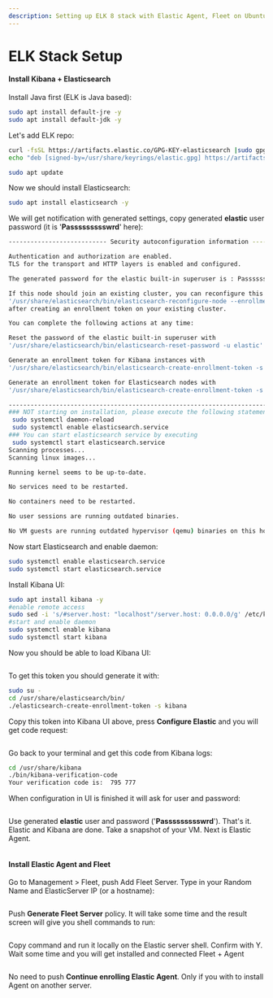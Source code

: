 ```yaml
---
description: Setting up ELK 8 stack with Elastic Agent, Fleet on Ubuntu 22.
---
```


# ELK Stack Setup

#### Install Kibana + Elasticsearch

Install Java first (ELK is Java based):

```bash
sudo apt install default-jre -y
sudo apt install default-jdk -y
```

Let's add ELK repo:

```bash
curl -fsSL https://artifacts.elastic.co/GPG-KEY-elasticsearch |sudo gpg --dearmor -o /usr/share/keyrings/elastic.gpg
echo "deb [signed-by=/usr/share/keyrings/elastic.gpg] https://artifacts.elastic.co/packages/8.x/apt stable main" | sudo tee -a /etc/apt/sources.list.d/elastic-8.x.list

sudo apt update
```

Now we should install Elasticsearch:

```bash
sudo apt install elasticsearch -y
```

We will get notification with generated settings, copy generated **elastic** user password (it is '**Passssssssswrd**' here):

```bash
--------------------------- Security autoconfiguration information ------------------------------

Authentication and authorization are enabled.
TLS for the transport and HTTP layers is enabled and configured.

The generated password for the elastic built-in superuser is : Passssssssswrd

If this node should join an existing cluster, you can reconfigure this with
'/usr/share/elasticsearch/bin/elasticsearch-reconfigure-node --enrollment-token <token-here>'
after creating an enrollment token on your existing cluster.

You can complete the following actions at any time:

Reset the password of the elastic built-in superuser with 
'/usr/share/elasticsearch/bin/elasticsearch-reset-password -u elastic'.

Generate an enrollment token for Kibana instances with 
'/usr/share/elasticsearch/bin/elasticsearch-create-enrollment-token -s kibana'.

Generate an enrollment token for Elasticsearch nodes with 
'/usr/share/elasticsearch/bin/elasticsearch-create-enrollment-token -s node'.

-------------------------------------------------------------------------------------------------
### NOT starting on installation, please execute the following statements to configure elasticsearch service to start automatically using systemd
 sudo systemctl daemon-reload
 sudo systemctl enable elasticsearch.service
### You can start elasticsearch service by executing
 sudo systemctl start elasticsearch.service
Scanning processes...                                                                                                                                                                                                                                                                     
Scanning linux images...                                                                                                                                                                                                                                                                  

Running kernel seems to be up-to-date.

No services need to be restarted.

No containers need to be restarted.

No user sessions are running outdated binaries.

No VM guests are running outdated hypervisor (qemu) binaries on this host.
```

Now start Elasticsearch and enable daemon:

```bash
sudo systemctl enable elasticsearch.service
sudo systemctl start elasticsearch.service
```

Install Kibana UI:

```bash
sudo apt install kibana -y
#enable remote access
sudo sed -i 's/#server.host: "localhost"/server.host: 0.0.0.0/g' /etc/kibana/kibana.yml
#start and enable daemon
sudo systemctl enable kibana
sudo systemctl start kibana
```

Now you should be able to load Kibana UI:

<figure><img src="../../.gitbook/assets/elk-setup-1.png" alt=""><figcaption></figcaption></figure>

To get this token you should generate it with:

```bash
sudo su -
cd /usr/share/elasticsearch/bin/
./elasticsearch-create-enrollment-token -s kibana
```

Copy this token into Kibana UI above, press **Configure Elastic** and you will get code request:

<figure><img src="../../.gitbook/assets/elk-setup-2.png" alt=""><figcaption></figcaption></figure>

Go back to your terminal and get this code from Kibana logs:

```bash
cd /usr/share/kibana
./bin/kibana-verification-code
Your verification code is:  795 777
```

When configuration in UI is finished it will ask for user and password:

<figure><img src="../../.gitbook/assets/elk-setup-3.png" alt=""><figcaption></figcaption></figure>

Use generated **elastic** user and password ('**Passssssssswrd**'). That's it. Elastic and Kibana are done. Take a snapshot of your VM. Next is Elastic Agent.

<figure><img src="../../.gitbook/assets/elk-setup-4.png" alt=""><figcaption></figcaption></figure>

#### Install Elastic Agent and Fleet

Go to Management > Fleet, push Add Fleet Server. Type in your Random Name and ElasticServer IP (or a hostname):

<figure><img src="../../.gitbook/assets/elk-setup-5.png" alt=""><figcaption></figcaption></figure>

Push **Generate Fleet Server** policy. It will take some time and the result screen will give you shell commands to run:

<figure><img src="../../.gitbook/assets/elk-setup-6.png" alt=""><figcaption></figcaption></figure>

Copy command and run it locally on the Elastic server shell. Confirm with Y. Wait some time and you will get installed and connected Fleet + Agent

<figure><img src="../../.gitbook/assets/elk-setup-7.png" alt=""><figcaption></figcaption></figure>

No need to push **Continue enrolling Elastic Agent**. Only if you with to install Agent on another server.
